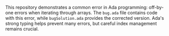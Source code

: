 This repository demonstrates a common error in Ada programming: off-by-one errors when iterating through arrays. The `bug.ada` file contains code with this error, while `bugSolution.ada` provides the corrected version.  Ada's strong typing helps prevent many errors, but careful index management remains crucial.